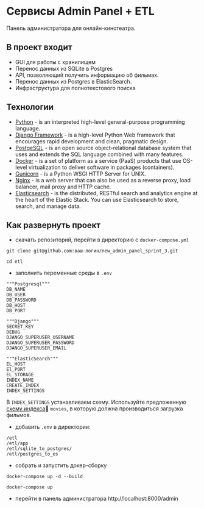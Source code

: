 # Сервисы Admin Panel + ETL

Панель администратора для онлайн-кинотеатра.
## В проект входит
- GUI для работы с хранилищем
- Перенос данных из SQLite в Postgres
- API, позволяющий получить информацию об фильмах.
- Перенос данных из Postgres в ElasticSearch. 
- Инфраструктура для полнотекстового поиска

## Технологии
- [Python](https://www.python.org/) - is an interpreted high-level general-purpose programming language.
- [Django Framework](https://www.djangoproject.com/) - is a high-level Python Web framework that encourages rapid development and clean, pragmatic design.
- [PostgeSQL](https://www.postgresql.org/) - is an open source object-relational database system that uses and extends the SQL language combined with many features.
- [Docker](https://www.docker.com/) - is a set of platform as a service (PaaS) products that use OS-level virtualization to deliver software in packages (containers).
- [Gunicorn](https://gunicorn.org/) - is a Python WSGI HTTP Server for UNIX.
- [Nginx](https://nginx.org/) - is a web server that can also be used as a reverse proxy, load balancer, mail proxy and HTTP cache.
- [Elasticsearch](https://www.elastic.co/elasticsearch/) - is the distributed, RESTful search and analytics engine at the heart of the Elastic Stack. You can use Elasticsearch to store, search, and manage data.

## Как развернуть проект
- скачать репозиторий, перейти в директорию с ```docker-compose.yml```

```git clone git@github.com:ваш-логин/new_admin_panel_sprint_3.git```

```cd etl```

- заполнить переменные среды в ```.env```
````
"""Postgresql"""
DB_NAME
DB_USER
DB_PASSWORD
DB_HOST
DB_PORT

"""Django"""
SECRET_KEY
DEBUG
DJANGO_SUPERUSER_USERNAME
DJANGO_SUPERUSER_PASSWORD
DJANGO_SUPERUSER_EMAIL

"""ElasticSearch"""
EL_HOST
El_PORT
EL_STORAGE
INDEX_NAME
CREATE_INDEX
INDEX_SETTINGS
````
В ```INDEX_SETTINGS``` устанавливаем схему. 
Используйте предложенную [cхему индекса](https://code.s3.yandex.net/middle-python/learning-materials/es_schema.txt)💾  `movies`, в которую должна производиться загрузка фильмов.
- добавить ```.env``` в директории:
````
/etl
/etl/app
/etl/sqlite_to_postgres/
/etl/postgres_to_es
````
- собрать и запустить докер-сборку

```docker-compose up -d --build```

```docker-compose up```

- перейти в панель администратора http://localhost:8000/admin

